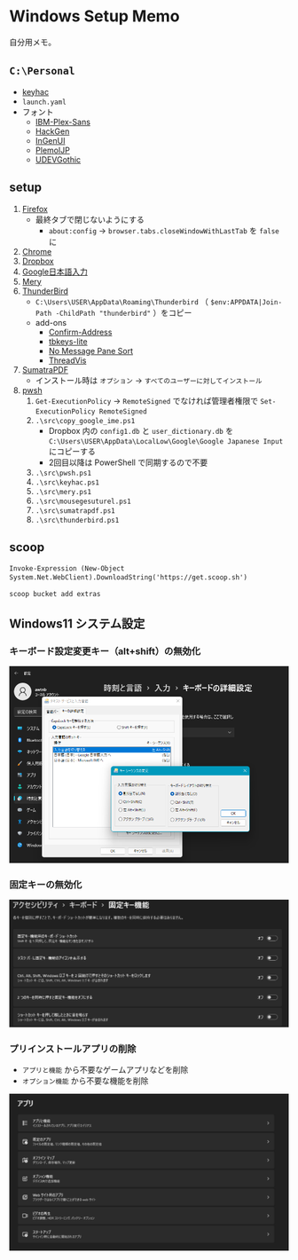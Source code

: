 # Windows Setup Memo

自分用メモ。


## `C:\Personal`

+ [keyhac](https://sites.google.com/site/craftware/keyhac-ja)
+ `launch.yaml`
+ フォント
    + [IBM-Plex-Sans](https://github.com/IBM/plex/releases)
    + [HackGen](https://github.com/yuru7/HackGen/releases)
    + [InGenUI](https://github.com/yuru7/InGenUI/releases)
    + [PlemolJP](https://github.com/yuru7/PlemolJP/releases)
    + [UDEVGothic](https://github.com/yuru7/udev-gothic/releases)

## setup

1. [Firefox](https://www.mozilla.org/ja/firefox/new/)
    + 最終タブで閉じないようにする
        + `about:config` → `browser.tabs.closeWindowWithLastTab` を `false` に
1. [Chrome](https://www.google.com/intl/ja/chrome/)
1. [Dropbox](https://www.dropbox.com/home)
1. [Google日本語入力](https://www.google.co.jp/ime/)
1. [Mery](https://www.haijin-boys.com/)
1. [ThunderBird](https://www.thunderbird.net/ja/)
    + `C:\Users\USER\AppData\Roaming\Thunderbird` （ `$env:APPDATA|Join-Path -ChildPath "thunderbird"` ）をコピー
    + add-ons
        + [Confirm-Address](https://addons.thunderbird.net/ja/thunderbird/user/meatian/)
        + [tbkeys-lite](https://addons.thunderbird.net/ja/thunderbird/user/willssss/)
        + [No Message Pane Sort](https://addons.thunderbird.net/ja/thunderbird/addon/no-message-pane-sort-by-mouse/)
        + [ThreadVis](https://threadvis.github.io/)
1. [SumatraPDF](https://www.sumatrapdfreader.org/download-free-pdf-viewer)
    + インストール時は `オプション` → `すべてのユーザーに対してインストール`
1. [pwsh](https://github.com/PowerShell/PowerShell/releases)
    1. `Get-ExecutionPolicy` → `RemoteSigned` でなければ管理者権限で `Set-ExecutionPolicy RemoteSigned`
    1.  `.\src\copy_google_ime.ps1`
        + Dropbox 内の `config1.db` と `user_dictionary.db` を `C:\Users\USER\AppData\LocalLow\Google\Google Japanese Input` にコピーする
        + 2回目以降は PowerShell で同期するので不要
    1. `.\src\pwsh.ps1`
    1. `.\src\keyhac.ps1`
    1. `.\src\mery.ps1`
    1. `.\src\mousegesuturel.ps1`
    1. `.\src\sumatrapdf.ps1`
    1. `.\src\thunderbird.ps1`

## scoop

```
Invoke-Expression (New-Object System.Net.WebClient).DownloadString('https://get.scoop.sh')
```

```
scoop bucket add extras
```

## Windows11 システム設定

### キーボード設定変更キー（alt+shift）の無効化

![img](./img/keyboard.png)

### 固定キーの無効化

![img](./img/fixkey.png)

### プリインストールアプリの削除

+ `アプリと機能` から不要なゲームアプリなどを削除
+ `オプション機能` から不要な機能を削除

![img](./img/app.png)

